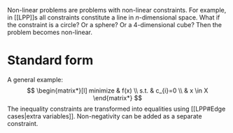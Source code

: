 Non-linear problems are problems with non-linear constraints. For example, in [[LPP]]s all constraints constitute a line in $n$-dimensional space. What if the constraint is a circle? Or a sphere? Or a 4-dimensional cube? Then the problem becomes non-linear.
# Standard form
A general example:
$$
\begin{matrix*}[l]
minimize  & f(x) \\
s.t. &  c_{i}=0 \\
 & x \in X
\end{matrix*}
$$
The inequality constraints are transformed into equalities using [[LPP#Edge cases|extra variables]].
Non-negativity can be added as a separate constraint. 
